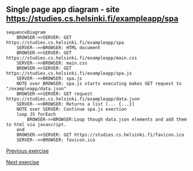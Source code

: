 ## Single page app diagram - site https://studies.cs.helsinki.fi/exampleapp/spa


```mermaid
sequenceDiagram
    BROWSER->>SERVER: GET https://studies.cs.helsinki.fi/exampleapp/spa
    SERVER-->>BROWSER: HTML document
    BROWSER->>SERVER: GET https://studies.cs.helsinki.fi/exampleapp/main.css
    SERVER-->>BROWSER: main.css
    BROWSER->>SERVER: GET https://studies.cs.helsinki.fi/exampleapp/spa.js
    SERVER-->>BROWSER: spa.js
    NOTE over BROWSER: spa.js starts executing makes GET request to "/exampleapp/data.json"
    BROWSER->>SERVER: GET request https://studies.cs.helsinki.fi/exampleapp/data.json
    SERVER-->>BROWSER: Returns a list [... {...}]
    NOTE over SERVER: Continue spa.js exection
    loop JS forEach
        BROWSER->>BROWSER:Loop though data.json elements and add them to html via javascript.
    end
    BROWSER->>SERVER: GET https://studies.cs.helsinki.fi/favicon.ico
    SERVER-->>BROWSER: favicon.ico
```

[Previous exercise](exercise0.4.md)

[Next exercise](exercise0.6.md)